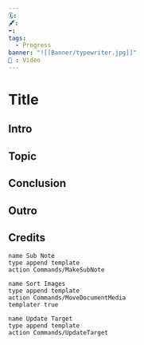 ```yaml
---
🗓️: 
🖋️: 
⬅️: 
tags: 
  - Progress
banner: "![[Banner/typewriter.jpg]]"
🧾 : Video
---
```


# Title 

## Intro

## Topic

## Conclusion

## Outro

## Credits

```button
name Sub Note
type append template
action Commands/MakeSubNote
```
```button
name Sort Images
type append template
action Commands/MoveDocumentMedia
templater true
```
```button
name Update Target
type append template
action Commands/UpdateTarget
```